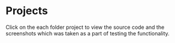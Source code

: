 # Projects

Click on the each folder project to view the source code and the screenshots which was taken as a part of testing the functionality.
